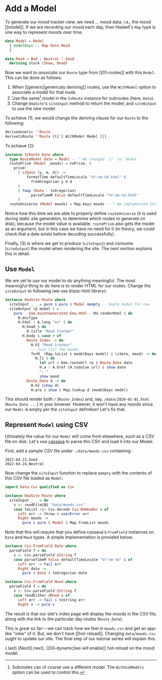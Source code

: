 
# Add a Model

To generate our mood tracker view, we need ... mood data, i.e., the mood [[model]]. If we are recording our mood each day, then Haskell's `Map` type is one way to represent moods over time.

```haskell
data Model = Model 
  { modelDays :: Map Date Mood 
  }

data Mood = Bad | Neutral | Good
  deriving stock (Show, Read)
```

Now we want to *associate* our `Route` type from [[01-routes]] with this `Model`. This can be done as follows:

1. When [[generic|genericaly deriving]] routes, use the `WithModel` option to associate a model for that route. 
2. Use the same[^same] model in the `IsRoute` instance for subroutes (here, `Date`). 
3. Change `EmaSite`'s `siteInput` method to return the model; and `siteOutput` to use the new model

[^same]: Subroutes can of course use a different model. The `WithSubModels` option can be used to control this.

To achieve (1), we would change the deriving clause for our `Route` to the following:

```haskell
deriveGeneric ''Route
deriveIsRoute ''Route [t|'[ WithModel Model ]|]
```

To achieve (2):

```haskell
instance IsRoute Date where
  type RouteModel Date = Model -- ^ We changed `()` to `Model`
  routePrism (Model _moods) = toPrism_ $
    prism'
      ( \(Date (y, m, d)) ->
          formatTime defaultTimeLocale "%Y-%m-%d.html" $
            fromGregorian y m d
      )
      ( fmap (Date . toGregorian)
          . parseTimeM False defaultTimeLocale "%Y-%m-%d.html"
      )
  routeUniverse (Model moods) = Map.keys moods -- ^ We implemented this
```

Notice how this time we are able to properly define `routeUniverse` (it is used during static site generation, to determine which routes to generate on disk), because the model value is available. `routePrism` also gets the model as an argument, but in this case we have no need for it (in theory, we could check that a date exists before decoding successfully).

Finally, (3) is where we get to produce (`siteInput`) and consume (`siteOutput`) the model when rendering the site. The next section explains this in detail.
## Use `Model`

We are yet to *use* our model to do anything meaningful. The most meaningful thing to do here is to render HTML for our routes. Change the `siteOutput` to following (we use blaze-html library):

```haskell
instance EmaSite Route where
  siteInput _ _ = pure $ pure $ Model mempty -- Empty model for now
  siteOutput rp model r =
    pure . Ema.AssetGenerated Ema.Html . RU.renderHtml $ do
      H.docType
      H.html ! A.lang "en" $ do
        H.head $ do
          H.title "Mood tracker"
        H.body $ case r of
          Route_Index -> do
            H.h1 "Mood tracker"
            -- Just list the moods
            forM_ (Map.toList $ modelDays model) $ \(date, mood) -> do
              H.li $ do
                let url = Ema.routeUrl rp $ Route_Date date
                H.a ! A.href (H.toValue url) $ show date
                ": "
                show mood
          Route_Date d -> do
            H.h1 (show d)
            H.pre $ show $ Map.lookup d (modelDays model)
```

This should render both `/` (`Route_Index`) and, say, `/date/2020-01-01.html` (`Route_Date ...`) in your browser. However, it won't have any moods since our `Model` is empty per the `siteInput` definition! Let's fix that.

## Represent `Model` using CSV

Ultimately the value for our `Model` will come from elsewhere, such as a CSV file on disk.  Let's use [cassava](https://hackage.haskell.org/package/cassava) to parse this CSV and load it into our Model.

First, add a sample CSV file under `./data/moods.csv` containing:

```csv
2022-04-23,Good
2022-04-24,Neutral
```

Now change the `siteInput` function to replace `mempty` with the contents of this CSV file loaded as `Model`:

```haskell
import Data.Csv qualified as Csv

instance EmaSite Route where
  siteInput _ _ = do
    s <- readFileLBS "data/moods.csv"
    case toList <$> Csv.decode Csv.NoHeader s of
      Left err -> throw $ userError err
      Right moods ->
        pure $ pure $ Model $ Map.fromList moods
```

Note that this will require that you define cassava's `FromField` instances on `Date` and `Mood` types. A simple implementation is provided below:

```haskell
instance Csv.FromField Date where
  parseField f = do
    s <- Csv.parseField @String f
    case parseTimeM False defaultTimeLocale "%Y-%m-%d" s of
      Left err -> fail err
      Right date ->
        pure $ Date $ toGregorian date

instance Csv.FromField Mood where
  parseField f = do
    s <- Csv.parseField @String f
    case readEither @Mood s of
      Left err -> fail $ toString err
      Right v -> pure v
```

The result is that our site's index page will display the moods in the CSV file, along with the link to the particular day routes (`Route_Date`). 

This is great so far---we can track how we feel in `moods.csv` and get an app-like "view" of it. But, we don't have [[hot-reload]]. Changing `data/moods.csv` ought to update our site. The final step of our tutorial series will explain this.

{.last}
[Next]{.next}, [[03-dynamic|we will enable]] hot-reload on the mood model.
